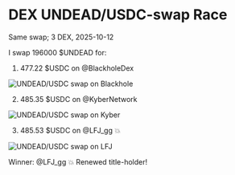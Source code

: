 # DEX UNDEAD/USDC-swap Race 

Same swap; 3 DEX, 2025-10-12 

I swap 196000 $UNDEAD for: 

1. 477.22 $USDC on @BlackholeDex 

![UNDEAD/USDC swap on Blackhole](imgs/06a-blackhole.png) 

2. 485.35 $USDC on @KyberNetwork 

![UNDEAD/USDC swap on Kyber](imgs/06b-kyber.png) 

3. 485.53 $USDC on @LFJ_gg 💥 

![UNDEAD/USDC swap on LFJ](imgs/06c-lfj.png) 


Winner: @LFJ_gg 💥 Renewed title-holder! 

